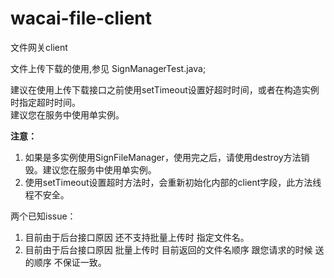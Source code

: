# wacai-file-client
文件网关client

文件上传下载的使用,参见 SignManagerTest.java;

建议在使用上传下载接口之前使用setTimeout设置好超时时间，或者在构造实例时指定超时时间。  
建议您在服务中使用单实例。  
  
**注意：**   
1. 如果是多实例使用SignFileManager，使用完之后，请使用destroy方法销毁。建议您在服务中使用单实例。  
2. 使用setTimeout设置超时方法时，会重新初始化内部的client字段，此方法线程不安全。
  
两个已知issue：  
1. 目前由于后台接口原因 还不支持批量上传时 指定文件名。  
2. 目前由于后台接口原因 批量上传时 目前返回的文件名顺序 跟您请求的时候 送的顺序 不保证一致。  
